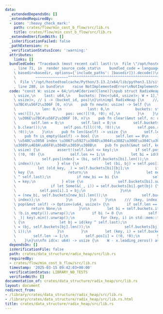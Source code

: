 ```yaml
---
data:
  _extendedDependsOn: []
  _extendedRequiredBy:
  - icon: ':heavy_check_mark:'
    path: crates/flow/min_cost_b_flow/src/lib.rs
    title: crates/flow/min_cost_b_flow/src/lib.rs
  _extendedVerifiedWith: []
  _isVerificationFailed: false
  _pathExtension: rs
  _verificationStatusIcon: ':warning:'
  attributes:
    links: []
  bundledCode: "Traceback (most recent call last):\n  File \"/opt/hostedtoolcache/Python/3.13.2/x64/lib/python3.13/site-packages/onlinejudge_verify/documentation/build.py\"\
    , line 71, in _render_source_code_stat\n    bundled_code = language.bundle(stat.path,\
    \ basedir=basedir, options={'include_paths': [basedir]}).decode()\n          \
    \         ~~~~~~~~~~~~~~~^^^^^^^^^^^^^^^^^^^^^^^^^^^^^^^^^^^^^^^^^^^^^^^^^^^^^^^^^^^^^^^^^^\n\
    \  File \"/opt/hostedtoolcache/Python/3.13.2/x64/lib/python3.13/site-packages/onlinejudge_verify/languages/rust.py\"\
    , line 288, in bundle\n    raise NotImplementedError\nNotImplementedError\n"
  code: "const W: usize = 64;\n\n#[derive(Clone)]\npub struct RadixHeap {\n    len:\
    \ usize,\n    last: u64,\n    buckets: [Vec<(u64, usize)>; W + 1],\n    pos: Vec<(usize,\
    \ usize)>, // i -> (bucket_id, pos)\n}\n\nimpl RadixHeap {\n    /// index \u306E\
    \u7BC4\u56F2\u306F [0, n)\n    pub fn new(n: usize) -> Self {\n        Self {\n\
    \            len: 0,\n            last: 0,\n            buckets: std::array::from_fn(|_|\
    \ vec![]),\n            pos: vec![(!0, !0); n],\n        }\n    }\n\n    /// index\
    \ \u306E\u7BC4\u56F2\u306F [0, n)\n    pub fn clear(&mut self, n: usize) {\n \
    \       self.len = 0;\n        self.last = 0;\n        self.buckets.iter_mut().for_each(|b|\
    \ b.clear());\n        self.pos.fill((!0, !0));\n        self.pos.resize(n, (!0,\
    \ !0));\n    }\n\n    pub fn len(&self) -> usize {\n        self.len\n    }\n\n\
    \    pub fn is_empty(&self) -> bool {\n        self.len == 0\n    }\n\n    ///\
    \ \u540C\u3058 index \u3067\u5927\u304D\u3044\u3082\u306E\u304C\u3042\u3063\u305F\
    \u3089\u4E0A\u66F8\u304D\u3059\u308B\n    pub fn push(&mut self, key: u64, index:\
    \ usize) {\n        assert!(self.last <= key);\n        if self.pos[index] ==\
    \ (!0, !0) {\n            self.len += 1;\n            let bi = id(key ^ self.last);\n\
    \            self.pos[index] = (bi, self.buckets[bi].len());\n            self.buckets[bi].push((key,\
    \ index));\n        } else {\n            let (bi, bj) = self.pos[index];\n  \
    \          let (old_key, _) = self.buckets[bi][bj];\n            if old_key <=\
    \ key {\n                return;\n            }\n            let new_bi = id(key\
    \ ^ self.last);\n            if new_bi == bi {\n                self.buckets[bi][bj].0\
    \ = key;\n            } else {\n                self.buckets[bi].swap_remove(bj);\n\
    \                if let Some(&(_, i)) = self.buckets[bi].get(bj) {\n         \
    \           self.pos[i].1 = bj;\n                }\n\n                self.pos[index]\
    \ = (new_bi, self.buckets[new_bi].len());\n                self.buckets[new_bi].push((key,\
    \ index));\n            }\n        }\n    }\n\n    /// (key, index)\n    pub fn\
    \ pop(&mut self) -> Option<(u64, usize)> {\n        if self.len == 0 {\n     \
    \       return None;\n        }\n\n        let bi = self.buckets.iter().position(|b|\
    \ !b.is_empty()).unwrap();\n        if bi != 0 {\n            self.last = *self.buckets[bi].iter().map(|(key,\
    \ _)| key).min().unwrap();\n            for (key, i) in std::mem::take(&mut self.buckets[bi])\
    \ {\n                let bj = id(key ^ self.last);\n                self.pos[i]\
    \ = (bj, self.buckets[bj].len());\n                self.buckets[bj].push((key,\
    \ i));\n            }\n        }\n        let (key, i) = self.buckets[0].pop().unwrap();\n\
    \        self.len -= 1;\n        self.pos[i] = (!0, !0);\n        Some((key, i))\n\
    \    }\n}\n\nfn id(x: u64) -> usize {\n    W - x.leading_zeros() as usize\n}\n"
  dependsOn: []
  isVerificationFile: false
  path: crates/data_structure/radix_heap/src/lib.rs
  requiredBy:
  - crates/flow/min_cost_b_flow/src/lib.rs
  timestamp: '2025-03-15 09:42:03+00:00'
  verificationStatus: LIBRARY_NO_TESTS
  verifiedWith: []
documentation_of: crates/data_structure/radix_heap/src/lib.rs
layout: document
redirect_from:
- /library/crates/data_structure/radix_heap/src/lib.rs
- /library/crates/data_structure/radix_heap/src/lib.rs.html
title: crates/data_structure/radix_heap/src/lib.rs
---
```

